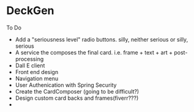 # DeckGen

To Do
- Add a "seriousness level" radio buttons. silly, neither serious or silly, serious
- A service the composes the final card. i.e. frame + text + art + post-processing
- Dall E client
- Front end design
- Navigation menu
- User Authenication with Spring Security
- Create the CardComposer (going to be difficult?)
- Design custom card backs and frames(fiverr???)
- 

